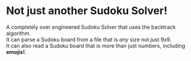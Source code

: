 # Not just another Sudoku Solver!
A completely over engineered Sudoku Solver that uses the backtrack algorithm.  
It can parse a Sudoku board from a file that is *any* size not just 9x9.  
It can also read a Sudoku board that is more than just numbers, including **emojis!**.  
